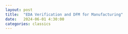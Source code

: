 ```yaml
---
layout: post
title:  "EDA Verification and DFM for Manufacturing"
date:   2024-06-01 4:30:00
categories: classics
---
```



